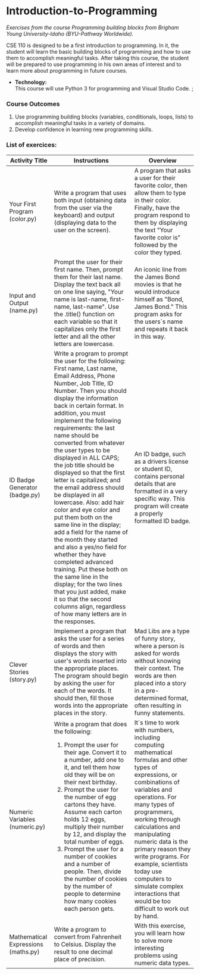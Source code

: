 # Introduction-to-Programming
*Exercises from the course Programming building blocks from Brigham Young University-Idaho (BYU-Pathway Worldwide).*

CSE 110 is designed to be a first introduction to programming. In it, the student will learn the basic building blocks of programming and how to use them to accomplish meaningful tasks. After taking this course, the student will be prepared to use programming in his own areas of interest and to learn more about programming in future courses.

- **Technology:**<br>
This course will use Python 3 for programming and Visual Studio Code.
;
### Course Outcomes
<ol>
  <li>Use programming building blocks (variables, conditionals, loops, lists) to accomplish meaningful tasks in a variety of domains.</li>
  <li>Develop confidence in learning new programming skills.</li>
</ol>

### List of exercices:

<table>
<thead>
<tr>
<th>Activity Title</th>
<th>Instructions</th>
<th>Overview</th>
</tr>
</thead>
<tbody>
<tr>
<td>Your First Program (color.py)</td>
<td>Write a program that uses both input (obtaining data from the user via the keyboard) and output (displaying data to the user on the screen).</td>
<td>A program that asks a user for their favorite color, then allow them to type in their color. Finally, have the program respond to them by displaying the text "Your favorite color is" followed by the color they typed.</td>
</tr>
<tr>
<td>Input and Output (name.py)</td>
<td>Prompt the user for their first name. Then, prompt them for their last name. Display the text back all on one line saying, "Your name is last-name, first-name, last-name". Use the .title() function on each variable so that it capitalizes only the first letter and all the other letters are lowercase.</td>
<td>An iconic line from the James Bond movies is that he would introduce himself as "Bond, James Bond." This program asks for the users´s name and repeats it back in this way.</td>
</tr>
<tr>
<td>ID Badge Generator (badge.py)</td>
<td>Write a program to prompt the user for the following: First name, Last name, Email Address, Phone Number, Job Title, ID Number. Then you should display the information back in certain format. In addition, you must implement the following requirements: the last name should be converted from whatever the user types to be displayed in ALL CAPS; the job title should be displayed so that the first letter is capitalized; and the email address should be displayed in all lowercase.
Also: add hair color and eye color and put them both on the same line in the display; add a field for the name of the month they started and also a yes/no field for whether they have completed advanced training. Put these both on the same line in the display; for the two lines that you just added, make it so that the second columns align, regardless of how many letters are in the responses.</td>
<td>An ID badge, such as a drivers license or student ID, contains personal details that are formatted in a very specific way. This program will create a properly formatted ID badge.</td>
</tr>
<tr>
<td>Clever Stories (story.py)</td>
<td>Implement a program that asks the user for a series of words and then displays the story with   user's words inserted into the appropriate places. The program should begin by asking the user for each of the words. It should then, fill those words into the appropriate places in the story.</td>
<td>Mad Libs are a type of funny story, where a person is asked for words without knowing their context. The words are then placed into a story in a pre-determined format, often resulting in funny statements.</td>
</tr>
<tr>
<td>Numeric Variables (numeric.py)</td>
<td>Write a program that does the following:
<ol>
<li>Prompt the user for their age. Convert it to a number, add one to it, and tell them how old they will be on their next birthday.</li>
<li>Prompt the user for the number of egg cartons they have. Assume each carton holds 12 eggs, multiply their number by 12, and display the total number of eggs.</li>
<li>Prompt the user for a number of cookies and a number of people. Then, divide the number of cookies by the number of people to determine how many cookies each person gets.</li>
</ol>
</td>
<td>It´s time to work with numbers, including computing mathematical formulas and other types of expressions, or combinations of variables and operations. For many types of programmers, working through calculations and manipulating numeric data is the primary reason they write programs. For example, scientists today use computers to simulate complex interactions that would be too difficult to work out by hand.
</td>
</tr>
  
  
  
<tr>
<td>Mathematical Expressions (maths.py)</td>
<td>Write a program to convert from Fahrenheit to Celsius. Display the result to one decimal place of precision.</td>
<td>With this exercise, you will learn how to solve more interesting problems using numeric data types.</td>
</tr>
</tbody>
</table>
